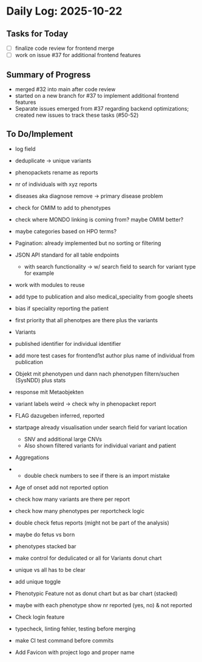 # Daily Log: 2025-10-22

## Tasks for Today
- [ ] finalize code review for frontend merge
- [ ] work on issue #37 for additional frontend features

## Summary of Progress
- merged #32 into main after code review
- started on a new branch for #37 to implement additional frontend features
- Separate issues emerged from #37 regarding backend optimizations; created new issues to track these tasks (#50-52) 

## To Do/Implement 
- log field 
- deduplicate -> unique variants
- phenopackets rename as reports
- nr of individuals with xyz reports
- diseases aka diagnose remove -> primary disease problem 
- check for OMIM to add to phenotypes
- check where MONDO linking is coming from? maybe OMIM better?
- maybe categories based on HPO terms?
- Pagination: already implemented but no sorting or filtering
- JSON API standard for all table endpoints 
    - with search functionality -> w/ search field to search for variant type for example
- work with modules to reuse
- add type to publication and also medical_speciality from google sheets 
- bias if speciality reporting the patient

- first priority that all phenotpes are there plus the variants
- Variants 
- published identifier for individual identifier  
- add more test cases for frontend1st author plus name of individual from publication
- Objekt mit phenotypen und dann nach phenotypen filtern/suchen (SysNDD) plus stats 
- response mit Metaobjekten 
- variant labels weird -> check why in phenopacket report
- FLAG dazugeben inferred, reported
- startpage already visualisation under search field for variant location
    - SNV and additional large CNVs
    - Also shown filtered variants for individual variant and patient
- Aggregations
- - double check numbers to see if there is an import mistake
- Age of onset add not reported option
- check how many variants are there per report
- check how many phenotypes per reportcheck logic
- double check fetus reports (might not be part of the analysis)
- maybe do fetus vs born
- phenotypes stacked bar 
- make control for dedulicated or all for Variants donut chart
 - unique vs all has to be clear
 - add unique toggle 
- Phenotypic Feature not as donut chart but as bar chart (stacked)
 - maybe with each phenotype show nr reported (yes, no) & not reported
- Check login feature 
- typecheck, linting fehler, testing before merging 
- make CI test command before commits
- Add Favicon with project logo and proper name 
